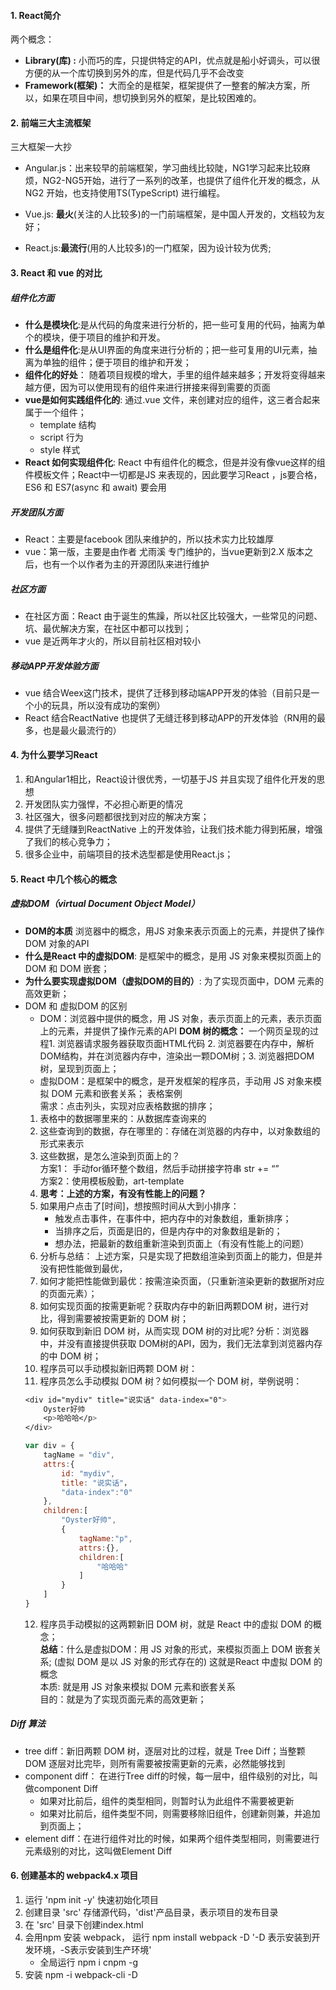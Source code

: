 #### 1. React简介  
两个概念：  
+ **Library(库) :** 小而巧的库，只提供特定的API，优点就是船小好调头，可以很方便的从一个库切换到另外的库，但是代码几乎不会改变  
+ **Framework(框架)：** 大而全的是框架，框架提供了一整套的解决方案，所以，如果在项目中间，想切换到另外的框架，是比较困难的。
#### 2. 前端三大主流框架
三大框架一大抄
+ Angular.js：出来较早的前端框架，学习曲线比较陡，NG1学习起来比较麻烦，NG2-NG5开始，进行了一系列的改革，也提供了组件化开发的概念，从NG2 开始，也支持使用TS(TypeScript) 进行编程。

+ Vue.js: **最火**(关注的人比较多)的一门前端框架，是中国人开发的，文档较为友好；

+ React.js:**最流行**(用的人比较多)的一门框架，因为设计较为优秀;  

#### 3. React 和 vue 的对比

##### 组件化方面
+ **什么是模块化**:是从代码的角度来进行分析的，把一些可复用的代码，抽离为单个的模块，便于项目的维护和开发。
+ **什么是组件化**:是从UI界面的角度来进行分析的；把一些可复用的UI元素，抽离为单独的组件；便于项目的维护和开发；
+ **组件化的好处**： 随着项目规模的增大，手里的组件越来越多；开发将变得越来越方便，因为可以使用现有的组件来进行拼接来得到需要的页面  
+ **vue是如何实践组件化的**: 通过.vue 文件，来创建对应的组件，这三者合起来属于一个组件；
    - template 结构
    - script 行为
    - style 样式
+ **React 如何实现组件化**: React 中有组件化的概念，但是并没有像vue这样的组件模板文件；React中一切都是JS 来表现的，因此要学习React ，js要合格，ES6 和 ES7(async 和 await) 要会用 
##### 开发团队方面
+ React：主要是facebook 团队来维护的，所以技术实力比较雄厚
+ vue：第一版，主要是由作者 尤雨溪 专门维护的，当vue更新到2.X 版本之后，也有一个以作者为主的开源团队来进行维护
##### 社区方面
+ 在社区方面：React 由于诞生的焦躁，所以社区比较强大，一些常见的问题、坑、最优解决方案，在社区中都可以找到；
+ vue 是近两年才火的，所以目前社区相对较小
##### 移动APP开发体验方面
+ vue 结合Weex这门技术，提供了迁移到移动端APP开发的体验（目前只是一个小的玩具，所以没有成功的案例）
+ React 结合ReactNative 也提供了无缝迁移到移动APP的开发体验（RN用的最多，也是最火最流行的）
#### 4. 为什么要学习React
1. 和Angular1相比，React设计很优秀，一切基于JS 并且实现了组件化开发的思想
2. 开发团队实力强悍，不必担心断更的情况
3. 社区强大，很多问题都很找到对应的解决方案；
4. 提供了无缝赚到ReactNative 上的开发体验，让我们技术能力得到拓展，增强了我们的核心竞争力；
5. 很多企业中，前端项目的技术选型都是使用React.js；
#### 5. React 中几个核心的概念
##### 虚拟DOM（virtual Document Object Model）
+ **DOM的本质** 浏览器中的概念，用JS 对象来表示页面上的元素，并提供了操作DOM 对象的API
+ **什么是React 中的虚拟DOM**: 是框架中的概念，是用 JS 对象来模拟页面上的 DOM 和 DOM 嵌套；
+ **为什么要实现虚拟DOM（虚拟DOM的目的）**: 为了实现页面中，DOM 元素的高效更新；
+ DOM 和 虚拟DOM 的区别
    - DOM：浏览器中提供的概念，用 JS 对象，表示页面上的元素，表示页面上的元素，并提供了操作元素的API
    **DOM 树的概念：**
    一个网页呈现的过程1. 浏览器请求服务器获取页面HTML代码 2. 浏览器要在内存中，解析DOM结构，并在浏览器内存中，渲染出一颗DOM树；3. 浏览器把DOM树，呈现到页面上；
    - 虚拟DOM：是框架中的概念，是开发框架的程序员，手动用 JS 对象来模拟 DOM 元素和嵌套关系；
    表格案例  
    需求：点击列头，实现对应表格数据的排序；
    1. 表格中的数据哪里来的：从数据库查询来的
    2. 这些查询到的数据，存在哪里的：存储在浏览器的内存中，以对象数组的形式来表示
    3. 这些数据，是怎么渲染到页面上的？  
     方案1： 手动for循环整个数组，然后手动拼接字符串 str += “<tr></tr>”  
     方案2：使用模板殷勤，art-template  
    4. **思考：上述的方案，有没有性能上的问题？**
    5. 如果用户点击了[时间]，想按照时间从大到小排序：
        + 触发点击事件，在事件中，把内存中的对象数组，重新排序；
        + 当排序之后，页面是旧的，但是内存中的对象数组是新的；
        + 想办法，把最新的数组重新渲染到页面上（有没有性能上的问题）
    6. 分析与总结： 上述方案，只是实现了把数组渲染到页面上的能力，但是并没有把性能做到最优，
    7. 如何才能把性能做到最优：按需渲染页面，（只重新渲染更新的数据所对应的页面元素）；
    8. 如何实现页面的按需更新呢？获取内存中的新旧两颗DOM 树，进行对比，得到需要被按需更新的 DOM 树；
    9. 如何获取到新旧 DOM 树，从而实现 DOM 树的对比呢? 分析：浏览器中，并没有直接提供获取 DOM树的API，因为，我们无法拿到浏览器内存的中 DOM 树；
    10. 程序员可以手动模拟新旧两颗 DOM 树：
    11. 程序员怎么手动模拟 DOM 树？如何模拟一个 DOM 树，举例说明：
    ```css
    <div id="mydiv" title="说实话" data-index="0">
        Oyster好帅
        <p>哈哈哈</p>
    </div>
    ```
    ```javascript
    var div = {
        tagName = "div",
        attrs:{
            id: "mydiv",
            title: "说实话"，
            "data-index":"0"
        },
        children:[
            "Oyster好帅",
            {
                tagName:"p",
                attrs:{},
                children:[
                    "哈哈哈"
                ]
            }
        ]
    }
    ```
    12. 程序员手动模拟的这两颗新旧 DOM 树，就是 React 中的虚拟 DOM 的概念；  
    **总结**：什么是虚拟DOM：用 JS 对象的形式，来模拟页面上 DOM 嵌套关系; (虚拟 DOM 是以 JS 对象的形式存在的)
    这就是React 中虚拟 DOM  的概念  
    本质: 就是用 JS 对象来模拟 DOM 元素和嵌套关系  
    目的：就是为了实现页面元素的高效更新；
    
##### Diff 算法
+ tree diff：新旧两颗 DOM 树，逐层对比的过程，就是 Tree Diff；当整颗DOM 逐层对比完毕，则所有需要被按需更新的元素，必然能够找到
+ component diff： 在进行Tree diff的时候，每一层中，组件级别的对比，叫做component Diff
    - 如果对比前后，组件的类型相同，则暂时认为此组件不需要被更新
    - 如果对比前后，组件类型不同，则需要移除旧组件，创建新则兼，并追加到页面上；
+ element diff：在进行组件对比的时候，如果两个组件类型相同，则需要进行元素级别的对比，这叫做Element Diff

#### 6. 创建基本的 webpack4.x 项目
1. 运行 'npm init -y' 快速初始化项目
2. 创建目录 'src' 存储源代码，'dist'产品目录，表示项目的发布目录
3. 在 'src' 目录下创建index.html
4. 会用npm 安装 webpack， 运行 npm install webpack -D '-D 表示安装到开发环境，-S表示安装到生产环境'
    - 全局运行 npm i cnpm -g
5. 安装 npm -i webpack-cli -D